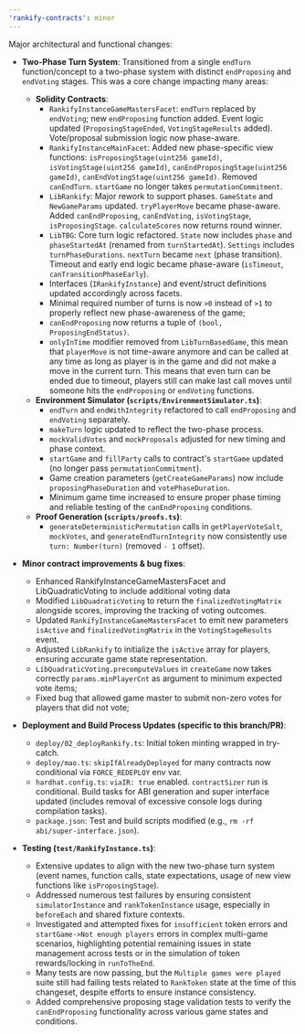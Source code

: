 ```yaml
---
'rankify-contracts': minor
---
```


Major architectural and functional changes:

- **Two-Phase Turn System**: Transitioned from a single `endTurn` function/concept to a two-phase system with distinct `endProposing` and `endVoting` stages. This was a core change impacting many areas:
  - **Solidity Contracts**:
    - `RankifyInstanceGameMastersFacet`: `endTurn` replaced by `endVoting`; new `endProposing` function added. Event logic updated (`ProposingStageEnded`, `VotingStageResults` added). Vote/proposal submission logic now phase-aware.
    - `RankifyInstanceMainFacet`: Added new phase-specific view functions: `isProposingStage(uint256 gameId)`, `isVotingStage(uint256 gameId)`, `canEndProposingStage(uint256 gameId)`, `canEndVotingStage(uint256 gameId)`. Removed `canEndTurn`. `startGame` no longer takes `permutationCommitment`.
    - `LibRankify`: Major rework to support phases. `GameState` and `NewGameParams` updated. `tryPlayerMove` became phase-aware. Added `canEndProposing`, `canEndVoting`, `isVotingStage`, `isProposingStage`. `calculateScores` now returns round winner.
    - `LibTBG`: Core turn logic refactored. `State` now includes `phase` and `phaseStartedAt` (renamed from `turnStartedAt`). `Settings` includes `turnPhaseDurations`. `nextTurn` became `next` (phase transition). Timeout and early end logic became phase-aware (`isTimeout`, `canTransitionPhaseEarly`).
    - Interfaces (`IRankifyInstance`) and event/struct definitions updated accordingly across facets.
    - Minimal required number of turns is now `>0` instead of `>1` to properly reflect new phase-awareness of the game;
    - `canEndProposing` now returns a tuple of `(bool, ProposingEndStatus)`.
    - `onlyInTime` modifier removed from `LibTurnBasedGame`, this mean that `playerMove` is not time-aware anymore and can be called at any time as long as player is in the game and did not make a move in the current turn. This means that even turn can be ended due to timeout, players still can make last call moves until someone hits the `endProposing` or `endVoting` functions.
  - **Environment Simulator (`scripts/EnvironmentSimulator.ts`)**:
    - `endTurn` and `endWithIntegrity` refactored to call `endProposing` and `endVoting` separately.
    - `makeTurn` logic updated to reflect the two-phase process.
    - `mockValidVotes` and `mockProposals` adjusted for new timing and phase context.
    - `startGame` and `fillParty` calls to contract's `startGame` updated (no longer pass `permutationCommitment`).
    - Game creation parameters (`getCreateGameParams`) now include `proposingPhaseDuration` and `votePhaseDuration`.
    - Minimum game time increased to ensure proper phase timing and reliable testing of the `canEndProposing` conditions.
  - **Proof Generation (`scripts/proofs.ts`)**:
    - `generateDeterministicPermutation` calls in `getPlayerVoteSalt`, `mockVotes`, and `generateEndTurnIntegrity` now consistently use `turn: Number(turn)` (removed `- 1` offset).
- **Minor contract improvements & bug fixes**:
  - Enhanced RankifyInstanceGameMastersFacet and LibQuadraticVoting to include additional voting data
  - Modified `LibQuadraticVoting` to return the `finalizedVotingMatrix` alongside scores, improving the tracking of voting outcomes.
  - Updated `RankifyInstanceGameMastersFacet` to emit new parameters `isActive` and `finalizedVotingMatrix` in the `VotingStageResults` event.
  - Adjusted `LibRankify` to initialize the `isActive` array for players, ensuring accurate game state representation.
  - `LibQuadraticVoting.precomputeValues` in `createGame` now takes correctly `params.minPlayerCnt` as argument to minimum expected vote items;
  - Fixed bug that allowed game master to submit non-zero votes for players that did not vote;

- **Deployment and Build Process Updates (specific to this branch/PR)**:
  - `deploy/02_deployRankify.ts`: Initial token minting wrapped in try-catch.
  - `deploy/mao.ts`: `skipIfAlreadyDeployed` for many contracts now conditional via `FORCE_REDEPLOY` env var.
  - `hardhat.config.ts`: `viaIR: true` enabled. `contractSizer` run is conditional. Build tasks for ABI generation and super interface updated (includes removal of excessive console logs during compilation tasks).
  - `package.json`: Test and build scripts modified (e.g., `rm -rf abi/super-interface.json`).

- **Testing (`test/RankifyInstance.ts`)**:
  - Extensive updates to align with the new two-phase turn system (event names, function calls, state expectations, usage of new view functions like `isProposingStage`).
  - Addressed numerous test failures by ensuring consistent `simulatorInstance` and `rankTokenInstance` usage, especially in `beforeEach` and shared fixture contexts.
  - Investigated and attempted fixes for `insufficient` token errors and `startGame->Not enough players` errors in complex multi-game scenarios, highlighting potential remaining issues in state management across tests or in the simulation of token rewards/locking in `runToTheEnd`.
  - Many tests are now passing, but the `Multiple games were played` suite still had failing tests related to `RankToken` state at the time of this changeset, despite efforts to ensure instance consistency.
  - Added comprehensive proposing stage validation tests to verify the `canEndProposing` functionality across various game states and conditions.
